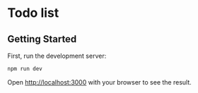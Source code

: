 # Todo list
## Getting Started

First, run the development server:

```bash
npm run dev

```

Open [http://localhost:3000](http://localhost:3000) with your browser to see the result.

